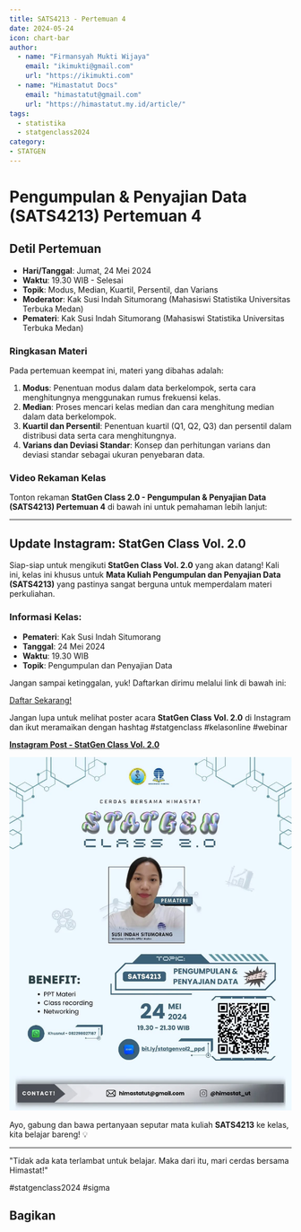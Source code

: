 ```yaml
--- 
title: SATS4213 - Pertemuan 4
date: 2024-05-24
icon: chart-bar
author:
  - name: "Firmansyah Mukti Wijaya"
    email: "ikimukti@gmail.com"
    url: "https://ikimukti.com"
  - name: "Himastatut Docs"
    email: "himastatut@gmail.com"
    url: "https://himastatut.my.id/article/"
tags:
  - statistika
  - statgenclass2024
category: 
- STATGEN
--- 
```


# Pengumpulan & Penyajian Data (SATS4213) Pertemuan 4

## Detil Pertemuan

- **Hari/Tanggal**: Jumat, 24 Mei 2024  
- **Waktu**: 19.30 WIB - Selesai  
- **Topik**: Modus, Median, Kuartil, Persentil, dan Varians  
- **Moderator**: Kak Susi Indah Situmorang (Mahasiswi Statistika Universitas Terbuka Medan)  
- **Pemateri**: Kak Susi Indah Situmorang (Mahasiswi Statistika Universitas Terbuka Medan)

### Ringkasan Materi
Pada pertemuan keempat ini, materi yang dibahas adalah:
1. **Modus**: Penentuan modus dalam data berkelompok, serta cara menghitungnya menggunakan rumus frekuensi kelas.
2. **Median**: Proses mencari kelas median dan cara menghitung median dalam data berkelompok.
3. **Kuartil dan Persentil**: Penentuan kuartil (Q1, Q2, Q3) dan persentil dalam distribusi data serta cara menghitungnya.
4. **Varians dan Deviasi Standar**: Konsep dan perhitungan varians dan deviasi standar sebagai ukuran penyebaran data.

### Video Rekaman Kelas
Tonton rekaman **StatGen Class 2.0 - Pengumpulan & Penyajian Data (SATS4213) Pertemuan 4** di bawah ini untuk pemahaman lebih lanjut:

<VidStack  
  src="https://www.youtube.com/watch?v=odfVXAabpLs"  
  title="StatGen Class 2.0 - Pengumpulan & Penyajian Data (SATS4213) Pertemuan 4"
/>

--- 

## Update Instagram: StatGen Class Vol. 2.0

Siap-siap untuk mengikuti **StatGen Class Vol. 2.0** yang akan datang! Kali ini, kelas ini khusus untuk **Mata Kuliah Pengumpulan dan Penyajian Data (SATS4213)** yang pastinya sangat berguna untuk memperdalam materi perkuliahan.

### Informasi Kelas:

- **Pemateri**: Kak Susi Indah Situmorang
- **Tanggal**: 24 Mei 2024
- **Waktu**: 19.30 WIB
- **Topik**: Pengumpulan dan Penyajian Data

Jangan sampai ketinggalan, yuk! Daftarkan dirimu melalui link di bawah ini:

[Daftar Sekarang!](https://bit.ly/statgenvol2_ppd)

Jangan lupa untuk melihat poster acara **StatGen Class Vol. 2.0** di Instagram dan ikut meramaikan dengan hashtag #statgenclass #kelasonline #webinar

[**Instagram Post - StatGen Class Vol. 2.0**](https://www.instagram.com/p/C7U_YhtyBmw/?img_index=1)

![StatGen Class 2.0 Poster](pertemuan-4-image.png)

Ayo, gabung dan bawa pertanyaan seputar mata kuliah **SATS4213** ke kelas, kita belajar bareng! 💡

--- 

"Tidak ada kata terlambat untuk belajar. Maka dari itu, mari cerdas bersama Himastat!"

#statgenclass2024 #sigma


## Bagikan
<Share colorful />
<GitContributors />
<GitChangelog />